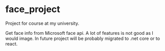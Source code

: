 # face_project

Project for course at my university.

Get face info from Microsoft face api. A lot of features is not good as I would image.
In future project will be probably migrated to .net core or to react.
